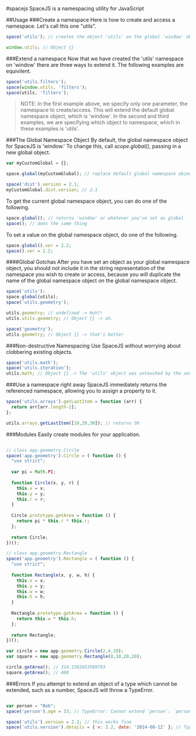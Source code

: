 #spacejs
SpaceJS is a namespacing utility for JavaScript

##Usage
###Create a namespace
Here is how to create and access a namespace.  Let's call this one "utils".
```js
space('utils'); // creates the object 'utils' on the global 'window' objecct

window.utils; // Object {}
```

###Extend a namespace
Now that we have created the 'utils' namespace on 'window' there are three ways to extend it.  The following examples are equivilent.
```js
space('utils.filters');
space(window.utils, 'filters');
space(utils, 'filters');
```
> NOTE: In the first example above, we specify only one parameter, the namespace to create/access. This will extend the default global namespace object, which is 'window'.  In the second and third examples, we are specifying which object to namespace, which in these examples is 'utils'.

###The Global Namespace Object
By default, the global namespace object for SpaceJS is 'window.'  To change this, call *scope.global()*, passing in a new global object.
```js
var myCustomGlobal = {};

space.global(myCustomGlobal); // replace default global namespace object

space('dist').version = 2.1;
myCustomGlobal.dist.version; // 2.1
```
To get the current global namespace object, you can do one of the following.
```js
space.global(); // returns 'window' or whatever you've set as global
space(); // does the same thing
```
To set a value on the global namespace object, do one of the following.
```js
space.global().ver = 2.2;
space().ver = 2.2;
```
####Global Gotchas
After you have set an object as your global namespace object, you should not include it in the string representation of the namespace you wish to create or access, because you will duplicate the name of the global namespace object *on* the global namespace object.
```js
space('utils');
space.global(utils);
space('utils.geometry');

utils.geometry; // undefined -> Huh?!
utils.utils.geometry; // Object {} -> oh.

space('geometry');
utils.geometry; // Object {} -> that's better
```
###Non-destructive Namespacing
Use SpaceJS without worrying about clobbering existing objects.
```js
space('utils.math');
space('utils.iteration');
utils.math; // Object {} -> The 'utils' object was untouched by the second call, leaving utils.math intact
```

###Use a namespace right away
SpaceJS immediately returns the referenced namespace, allowing you to assign a property to it.
```js
space('utils.arrays').getLastItem = function (arr) {
  return arr[arr.length-1];
};

utils.arrays.getLastItem([10,20,30]); // returns 30
```

###Modules
Easily create modules for your application.
```js

// class app.geometry.Circle
space('app.geometry').Circle = ( function () {
  "use strict";
  
  var pi = Math.PI;
  
  function Circle(x, y, r) {
    this.x = x;
    this.y = y;
    this.r = r;
  }
  
  Circle.prototype.getArea = function () {
    return pi * this.r * this.r;
  };
  
  return Circle;
})();

// class app.geometry.Rectangle
space('app.geometry').Rectangle = ( function () {
  "use strict";
  
  function Rectangle(x, y, w, h) {
    this.x = x;
    this.y = y;
    this.w = w;
    this.h = h;
  }
  
  Rectangle.prototype.getArea = function () {
    return this.w * this.h;
  };
  
  return Rectangle;
})();

var circle = new app.geometry.Circle(2,4,10);
var square = new app.geometry.Rectangle(8,10,20,20);

circle.getArea(); // 314.1592653589793
square.getArea(); // 400
```
###Errors
If you attempt to extend an object of a type which cannot be extended, such as a number, SpaceJS will throw a TypeError.
```js

var person = "Bob";
space('person').age = 33; // TypeError: Cannot extend `person`: `person` is a string

space('utils').version = 2.1; // this works fine
space('utils.version').details = { v: 2.2, date: '2014-08-12' }; // TypeError: Cannot extend `version` of `utils.version`: `version` is a number
```




